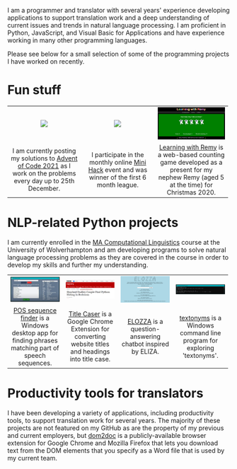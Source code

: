 <!--
**ljdyer/ljdyer** is a ✨ _special_ ✨ repository because its `README.md` (this file) appears on your GitHub profile. -->

I am a programmer and translator with several years' experience developing applications to support translation work and a deep understanding of current issues and trends in natural language processing. I am proficient in Python, JavaScript, and Visual Basic for Applications and have experience working in many other programming languages.

Please see below for a small selection of some of the programming projects I have worked on recently.

# Fun stuff

<table style="width:99%; text-align:center; border:none; table-layout: fixed">
  <colgroup>
    <col style="max-width:33%">
    <col style="max-width:33%">
    <col style="max-width:33%">
  </colgroup>  
  <tbody>
  <tr>
  <td width="33%" style="width:33%; text-align:center"><a href="https://github.com/ljdyer/advent-of-code-2021" width="100%"><img src="https://github.com/ljdyer/readme-img/blob/main/AoC.jpg"></img></a></td>
  <td width="33%" style="width:33%; text-align:center"><a href="https://github.com/OnlineMiniHack/minihack" width="100%"><img src="https://github.com/ljdyer/readme-img/blob/main/minihack.PNG"></img></a></td>
  <td width="33%" style="width:33%; text-align:center"><a href="https://github.com/ljdyer/learning-with-remy" width="100%"><img src="https://github.com/ljdyer/learning-with-remy/blob/master/readme-img/ghostbusters-game.PNG"></a></img></td>
  </tr>
  <tr>
  <td align="center" style="width:33%; text-align:center">I am currently posting my solutions to <a href="https://github.com/ljdyer/advent-of-code-2021">Advent of Code 2021</a> as I work on the problems every day up to 25th December.</td>
  <td align="center" style="width:33%; text-align:center">I participate in the monthly online <a href="https://github.com/OnlineMiniHack/minihack">Mini Hack</a> event and was winner of the first 6 month league.</td>
  <td align="center" style="width:33%; text-align:center"><a href="https://github.com/ljdyer/learning-with-remy">Learning with Remy</a> is a web-based counting game developed as a present for my nephew Remy (aged 5 at the time) for Christmas 2020.</td>
  </tr>
  </tbody>
</table>

# NLP-related Python projects

I am currently enrolled in the <a href="https://www.wlv.ac.uk/courses/ma-computational-linguistics/">MA Computational Linguistics</a> course at the University of Wolverhampton and am developing programs to solve natural language processing problems as they are covered in the course in order to develop my skills and further my understanding.

<table style="width:99%; text-align:center; border:none; table-layout: fixed">
  <colgroup>
    <col style="max-width:25%">
    <col style="max-width:25%">
    <col style="max-width:25%">
    <col style="max-width:25%">
  </colgroup>  
  <tbody>
  <tr>
  <td width="25%" style="width:25%; text-align:center"><a href="https://github.com/ljdyer/pos-sequence-finder" width="100%"><img src="https://github.com/ljdyer/POS-sequence-finder/blob/main/app-screenshot.PNG"></a></img></td>
  <td width="25%" style="width:25%; text-align:center"><a href="https://github.com/ljdyer/TitleCaser" width="100%"><img src="https://github.com/ljdyer/TitleCaser/blob/main/demo-img/bbc-python-after.png"></a></img></td>
  <td width="25%" style="width:25%; text-align:center"><a href="https://github.com/ljdyer/elozza" width="100%"><img src="https://github.com/ljdyer/ELOZZA/blob/main/readme-img/screenshot.PNG"></a></img></td>
  <td width="25%" style="width:25%; text-align:center"><a href="https://github.com/ljdyer/textonyms" width="100%"><img src="https://github.com/ljdyer/textonyms/blob/main/readme-img/option2.PNG"></a></img></td>
  </tr>
  <tr>
  <td align="center" style="width:25%; text-align:center"><a href="https://github.com/ljdyer/pos-sequence-finder">POS sequence finder</a> is a Windows desktop app for finding phrases matching part of speech sequences.</td>
  <td align="center" style="width:25%; text-align:center"><a href="https://github.com/ljdyer/TitleCaser">Title Caser</a> is a Google Chrome Extension for converting website titles and headings into title case.</td>
  <td align="center" style="width:25%; text-align:center"><a href="https://github.com/ljdyer/elozza">ELOZZA</a> is a question-answering chatbot inspired by ELIZA.</td>
  <td align="center" style="width:25%; text-align:center"><a href="https://github.com/ljdyer/textonyms">textonyms</a> is a Windows command line program for exploring 'textonyms'.</td>
  </tr>
  </tbody>
</table>

# Productivity tools for translators

I have been developing a variety of applications, including productivity tools, to support translation work for several years. The majority of these projects are not featured on my GitHub as are the property of my previous and current employers, but <a href="https://github.com/ljdyer/dom2doc">dom2doc</a> is a publicly-available browser extension for Google Chrome and Mozilla Firefox that lets you download text from the DOM elements that you specify as a Word file that is used by my current team.
